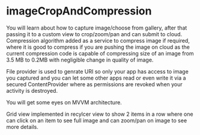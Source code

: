 # imageCropAndCompression

You will learn about how to capture image/choose from gallery, after that passing it to a custom view to crop/zoom/pan and can submit to cloud. Compression algorithm added as a service to compress image if required, where it is good to compress if you are pushing the image on cloud as the current compression code is capable of compressing size of an image from 3.5 MB to 0.2MB with negligible change in quality of image.

File provider is used to genrate URI so only your app has access to image you captured and you can let some other apps read or even write it via a secured ContentProvider where as permissions are revoked when your activity is destroyed.

You will get some eyes on MVVM architecture.

Grid view implemented in recylcer view to show 2 items in a row where one can click on an item to see full image and can zoom/pan on image to see more details.
